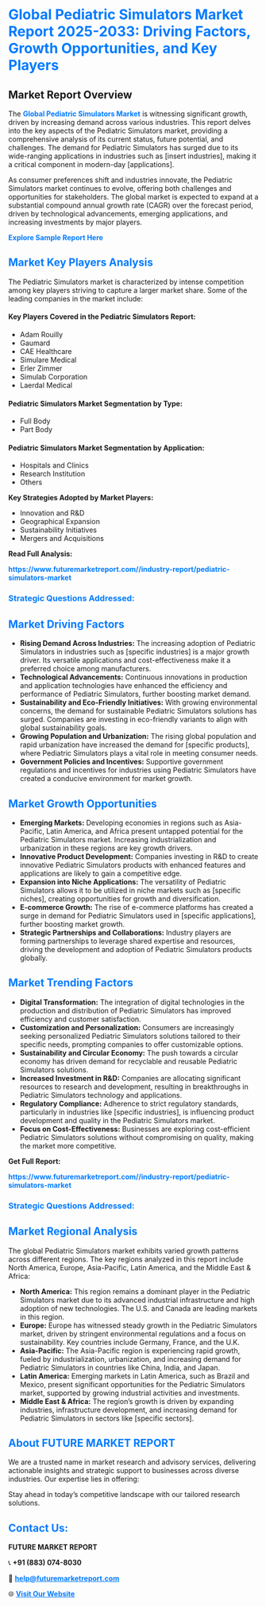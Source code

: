 <h1 style="color: #007BFF;">Global Pediatric Simulators Market Report 2025-2033: Driving Factors, Growth Opportunities, and Key Players</h1>

<section id="overview">
<h2>Market Report Overview</h2>
<p>The <a href="https://www.futuremarketreport.com//industry-report/pediatric-simulators-market" style="color: #007BFF; text-decoration: none;"><strong>Global Pediatric Simulators Market</strong></a> is witnessing significant growth, driven by increasing demand across various industries. This report delves into the key aspects of the Pediatric Simulators market, providing a comprehensive analysis of its current status, future potential, and challenges. The demand for Pediatric Simulators has surged due to its wide-ranging applications in industries such as [insert industries], making it a critical component in modern-day [applications].</p>
<p>As consumer preferences shift and industries innovate, the Pediatric Simulators market continues to evolve, offering both challenges and opportunities for stakeholders. The global market is expected to expand at a substantial compound annual growth rate (CAGR) over the forecast period, driven by technological advancements, emerging applications, and increasing investments by major players.</p>
</section>

<section id="overview">
<p><a href="https://www.futuremarketreport.com//request-sample/reportId=64483" style="color: #007BFF; text-decoration: none;"><strong>Explore Sample Report Here</strong></a></p>
</section>

<section id="key-players">
<h2 style="color: #007BFF;">Market Key Players Analysis</h2>
<p>The Pediatric Simulators market is characterized by intense competition among key players striving to capture a larger market share. Some of the leading companies in the market include:</p>
<h4>Key Players Covered in the Pediatric Simulators Report:</h4>
<ul><li>Adam Rouilly</li><li>Gaumard</li><li>CAE Healthcare</li><li>Simulare Medical</li><li>Erler Zimmer</li><li>Simulab Corporation</li><li>Laerdal Medical</li></ul>
<h4>Pediatric Simulators Market Segmentation by Type:</h4>
<ul><li>Full Body</li><li>Part Body</li></ul>

<h4>Pediatric Simulators Market Segmentation by Application:</h4>
<ul><li>Hospitals and Clinics</li><li>Research Institution</li><li>Others</li></ul>
<p><strong>Key Strategies Adopted by Market Players:</strong></p>
<ul>
<li>Innovation and R&D</li>
<li>Geographical Expansion</li>
<li>Sustainability Initiatives</li>
<li>Mergers and Acquisitions</li>
</ul>
</section>

<section>
<p><strong>Read Full Analysis: </strong></p><a href="https://www.futuremarketreport.com//industry-report/pediatric-simulators-market" style="color: #007BFF; text-decoration: none;"><strong>https://www.futuremarketreport.com//industry-report/pediatric-simulators-market</strong></a>
<h3 style="color: #007BFF;">Strategic Questions Addressed:</h3>
</section>

<section id="driving-factors">
<h2 style="color: #007BFF;">Market Driving Factors</h2>
<ul>
<li><strong>Rising Demand Across Industries:</strong> The increasing adoption of Pediatric Simulators in industries such as [specific industries] is a major growth driver. Its versatile applications and cost-effectiveness make it a preferred choice among manufacturers.</li>
<li><strong>Technological Advancements:</strong> Continuous innovations in production and application technologies have enhanced the efficiency and performance of Pediatric Simulators, further boosting market demand.</li>
<li><strong>Sustainability and Eco-Friendly Initiatives:</strong> With growing environmental concerns, the demand for sustainable Pediatric Simulators solutions has surged. Companies are investing in eco-friendly variants to align with global sustainability goals.</li>
<li><strong>Growing Population and Urbanization:</strong> The rising global population and rapid urbanization have increased the demand for [specific products], where Pediatric Simulators plays a vital role in meeting consumer needs.</li>
<li><strong>Government Policies and Incentives:</strong> Supportive government regulations and incentives for industries using Pediatric Simulators have created a conducive environment for market growth.</li>
</ul>
</section>

<section id="growth-opportunities">
<h2 style="color: #007BFF;">Market Growth Opportunities</h2>
<ul>
<li><strong>Emerging Markets:</strong> Developing economies in regions such as Asia-Pacific, Latin America, and Africa present untapped potential for the Pediatric Simulators market. Increasing industrialization and urbanization in these regions are key growth drivers.</li>
<li><strong>Innovative Product Development:</strong> Companies investing in R&D to create innovative Pediatric Simulators products with enhanced features and applications are likely to gain a competitive edge.</li>
<li><strong>Expansion into Niche Applications:</strong> The versatility of Pediatric Simulators allows it to be utilized in niche markets such as [specific niches], creating opportunities for growth and diversification.</li>
<li><strong>E-commerce Growth:</strong> The rise of e-commerce platforms has created a surge in demand for Pediatric Simulators used in [specific applications], further boosting market growth.</li>
<li><strong>Strategic Partnerships and Collaborations:</strong> Industry players are forming partnerships to leverage shared expertise and resources, driving the development and adoption of Pediatric Simulators products globally.</li>
</ul>
</section>

<section id="trending-factors">
<h2 style="color: #007BFF;">Market Trending Factors</h2>
<ul>
<li><strong>Digital Transformation:</strong> The integration of digital technologies in the production and distribution of Pediatric Simulators has improved efficiency and customer satisfaction.</li>
<li><strong>Customization and Personalization:</strong> Consumers are increasingly seeking personalized Pediatric Simulators solutions tailored to their specific needs, prompting companies to offer customizable options.</li>
<li><strong>Sustainability and Circular Economy:</strong> The push towards a circular economy has driven demand for recyclable and reusable Pediatric Simulators solutions.</li>
<li><strong>Increased Investment in R&D:</strong> Companies are allocating significant resources to research and development, resulting in breakthroughs in Pediatric Simulators technology and applications.</li>
<li><strong>Regulatory Compliance:</strong> Adherence to strict regulatory standards, particularly in industries like [specific industries], is influencing product development and quality in the Pediatric Simulators market.</li>
<li><strong>Focus on Cost-Effectiveness:</strong> Businesses are exploring cost-efficient Pediatric Simulators solutions without compromising on quality, making the market more competitive.</li>
</ul>
</section>

<section>
<p><strong>Get Full Report: </strong></p><a href="https://www.futuremarketreport.com//industry-report/pediatric-simulators-market" style="color: #007BFF; text-decoration: none;"><strong>https://www.futuremarketreport.com//industry-report/pediatric-simulators-market</strong></a>
<h3 style="color: #007BFF;">Strategic Questions Addressed:</h3>
</section>


<section id="regional-analysis">
<h2 style="color: #007BFF;">Market Regional Analysis</h2>
<p>The global Pediatric Simulators market exhibits varied growth patterns across different regions. The key regions analyzed in this report include North America, Europe, Asia-Pacific, Latin America, and the Middle East & Africa:</p>
<ul>
<li><strong>North America:</strong> This region remains a dominant player in the Pediatric Simulators market due to its advanced industrial infrastructure and high adoption of new technologies. The U.S. and Canada are leading markets in this region.</li>
<li><strong>Europe:</strong> Europe has witnessed steady growth in the Pediatric Simulators market, driven by stringent environmental regulations and a focus on sustainability. Key countries include Germany, France, and the U.K.</li>
<li><strong>Asia-Pacific:</strong> The Asia-Pacific region is experiencing rapid growth, fueled by industrialization, urbanization, and increasing demand for Pediatric Simulators in countries like China, India, and Japan.</li>
<li><strong>Latin America:</strong> Emerging markets in Latin America, such as Brazil and Mexico, present significant opportunities for the Pediatric Simulators market, supported by growing industrial activities and investments.</li>
<li><strong>Middle East & Africa:</strong> The region’s growth is driven by expanding industries, infrastructure development, and increasing demand for Pediatric Simulators in sectors like [specific sectors].</li>
</ul>
</section>

<footer>
<h2 style="color: #007BFF;">About FUTURE MARKET REPORT</h2>
<p>We are a trusted name in market research and advisory services, delivering actionable insights and strategic support to businesses across diverse industries. Our expertise lies in offering:</p>

<p>Stay ahead in today’s competitive landscape with our tailored research solutions.</p>

<h2 style="color: #007BFF;">Contact Us:</h2>
<p><strong>FUTURE MARKET REPORT</strong></p>
<p>📞 <strong>+91 (883) 074-8030</strong></p>
<p>📧 <strong><a href="mailto:help@futuremarketreport.com" style="color: #007BFF;">help@futuremarketreport.com</a></strong></p>
<p>🌐 <strong><a href="https://www.futuremarketreport.com/" style="color: #007BFF;">Visit Our Website</a></strong></p>
</footer>